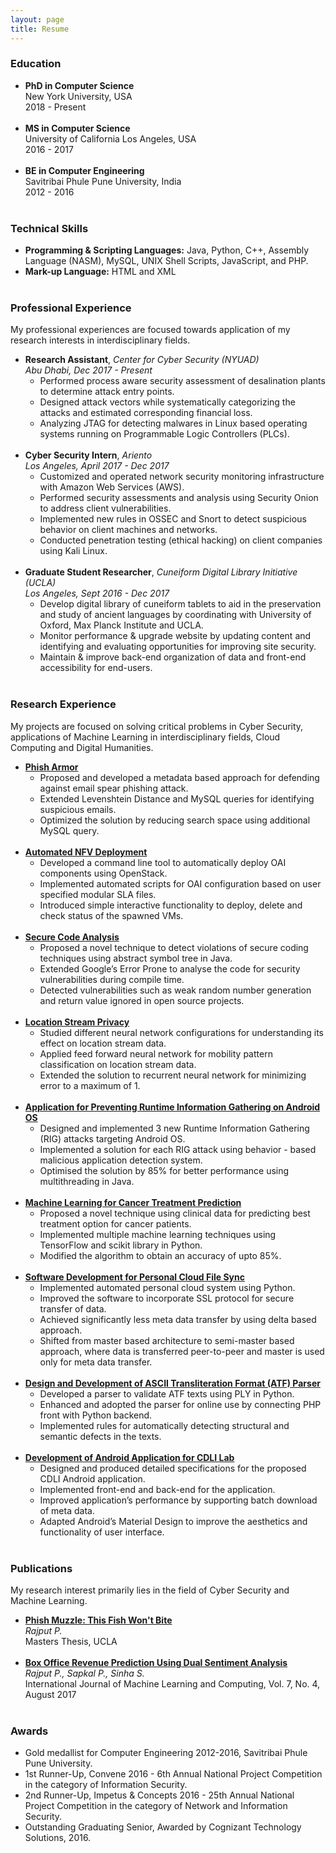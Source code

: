 ```yaml
---
layout: page
title: Resume
---
```


### Education 

- **PhD in Computer Science**<br />
  New York University, USA<br />
  2018 - Present<br /><br />
- **MS in Computer Science**<br />
  University of California Los Angeles, USA<br />
  2016 - 2017<br /><br />
- **BE in Computer Engineering**<br />
  Savitribai Phule Pune University, India<br />
  2012 - 2016
<br /><br />
### Technical Skills
- **Programming & Scripting Languages:** Java, Python, C++, Assembly Language (NASM), MySQL, UNIX Shell
Scripts, JavaScript, and PHP.
- **Mark-up Language:** HTML and XML
<br /><br />
### Professional Experience
My professional experiences are focused towards application of my research interests in interdisciplinary fields.

- **Research Assistant**, *Center for Cyber Security (NYUAD)*<br />
    *Abu Dhabi, Dec 2017 - Present*
  * Performed process aware security assessment of desalination plants to determine attack entry points.
  * Designed attack vectors while systematically categorizing the attacks and estimated corresponding financial loss.
  * Analyzing JTAG for detecting malwares in Linux based operating systems running on Programmable Logic Controllers (PLCs).
  <br /><br />
- **Cyber Security Intern**, *Ariento*<br />
    *Los Angeles, April 2017 - Dec 2017*
  * Customized and operated network security monitoring infrastructure with Amazon Web Services (AWS).
  * Performed security assessments and analysis using Security Onion to address client vulnerabilities.
  * Implemented new rules in OSSEC and Snort to detect suspicious behavior on client machines and networks.
  * Conducted penetration testing (ethical hacking) on client companies using Kali Linux.
  <br /><br />
- **Graduate Student Researcher**, *Cuneiform Digital Library Initiative (UCLA)*<br />
    *Los Angeles, Sept 2016 - Dec 2017*
  * Develop digital library of cuneiform tablets to aid in the preservation and study of ancient languages by coordinating with University of Oxford, Max Planck Institute and UCLA.
  * Monitor performance & upgrade website by updating content and identifying and evaluating opportunities for improving site security.
  * Maintain & improve back-end organization of data and front-end accessibility for end-users.
  <br /><br />
### Research Experience
My projects are focused on solving critical problems in Cyber Security, applications of Machine Learning in interdisciplinary fields, Cloud Computing and Digital Humanities.

- [**Phish Armor**](https://github.com/starlordphr/PhishArmor)
  * Proposed and developed a metadata based approach for defending against email spear phishing attack.
  * Extended Levenshtein Distance and MySQL queries for identifying suspicious emails.
  * Optimized the solution by reducing search space using additional MySQL query.
  <br /><br />
- [**Automated NFV Deployment**](https://github.com/starlordphr/Automated_NFV_Deployment)
  * Developed a command line tool to automatically deploy OAI components using OpenStack.
  * Implemented automated scripts for OAI configuration based on user specified modular SLA files.
  * Introduced simple interactive functionality to deploy, delete and check status of the spawned VMs.
  <br /><br />
- [**Secure Code Analysis**](https://github.com/starlordphr/Secure_Code_Analysis)
  * Proposed a novel technique to detect violations of secure coding techniques using abstract symbol tree in Java.
  * Extended Google’s Error Prone to analyse the code for security vulnerabilities during compile time.
  * Detected vulnerabilities such as weak random number generation and return value ignored in open source projects.
  <br /><br />
- [**Location Stream Privacy**](https://github.com/starlordphr)
  * Studied different neural network configurations for understanding its effect on location stream data.
  * Applied feed forward neural network for mobility pattern classification on location stream data.
  * Extended the solution to recurrent neural network for minimizing error to a maximum of 1.
  <br /><br />
- [**Application for Preventing Runtime Information Gathering on Android OS**](https://github.com/starlordphr/Defender-RIG-Prevention)
  * Designed and implemented 3 new Runtime Information Gathering (RIG) attacks targeting Android OS.
  * Implemented a solution for each RIG attack using behavior - based malicious application detection system.
  * Optimised the solution by 85% for better performance using multithreading in Java.
  <br /><br />
- [**Machine Learning for Cancer Treatment Prediction**](https://github.com/starlordphr/Cancer_Treatment_Prediction)
  * Proposed a novel technique using clinical data for predicting best treatment option for cancer patients.
  * Implemented multiple machine learning techniques using TensorFlow and scikit library in Python.
  * Modified the algorithm to obtain an accuracy of upto 85%.
  <br /><br />
- [**Software Development for Personal Cloud File Sync**](https://github.com/cmuthapp/CS219_FileSync)
  * Implemented automated personal cloud system using Python.
  * Improved the software to incorporate SSL protocol for secure transfer of data.
  * Achieved significantly less meta data transfer by using delta based approach.
  * Shifted from master based architecture to semi-master based approach, where data is transferred peer-to-peer and master is used only for meta data transfer.
  <br /><br />
- [**Design and Development of ASCII Transliteration Format (ATF) Parser**](https://github.com/starlordphr/ATF-Checker)
  * Developed a parser to validate ATF texts using PLY in Python.
  * Enhanced and adopted the parser for online use by connecting PHP front with Python backend.
  * Implemented rules for automatically detecting structural and semantic defects in the texts.
  <br /><br />
- [**Development of Android Application for CDLI Lab**](https://github.com/starlordphr/CDLI-Android-Application)
  * Designed and produced detailed specifications for the proposed CDLI Android application.
  * Implemented front-end and back-end for the application.
  * Improved application’s performance by supporting batch download of meta data.
  * Adapted Android’s Material Design to improve the aesthetics and functionality of user interface.
<br /><br />
### Publications
My research interest primarily lies in the field of Cyber Security and Machine Learning.

- [**Phish Muzzle: This Fish Won't Bite**](https://search.proquest.com/dissertations/docview/1991498117/DC64C79274A849F7PQ/1?accountid=12768)<br />
  *Rajput P.*<br />
  Masters Thesis, UCLA<br /><br />
- [**Box Office Revenue Prediction Using Dual Sentiment Analysis**](http://www.ijmlc.org/vol7/623-L0097.pdf)<br />
  *Rajput P., Sapkal P., Sinha S.*<br />
  International Journal of Machine Learning and Computing, Vol. 7, No. 4, August 2017
<br /><br />
### Awards
- Gold medallist for Computer Engineering 2012-2016, Savitribai Phule Pune University.
- 1st Runner-Up, Convene 2016 - 6th Annual National Project Competition in the category of Information Security.
- 2nd Runner-Up, Impetus & Concepts 2016 - 25th Annual National Project Competition in the category of Network and Information Security.
- Outstanding Graduating Senior, Awarded by Cognizant Technology Solutions, 2016.
